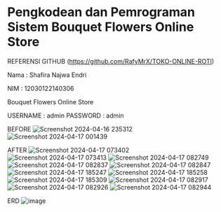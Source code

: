 # Pengkodean dan Pemrograman Sistem Bouquet Flowers Online Store

REFERENSI GITHUB
(https://github.com/RafyMrX/TOKO-ONLINE-ROTI)

Nama : Shafira Najwa Endri

NIM : 12030122140306

Bouquet Flowers Online Store

USERNAME : admin   PASSWORD : admin


BEFORE
![Screenshot 2024-04-16 235312](https://github.com/ShafiraNajwaEndri/shafiranajwaendri.github.io/assets/167266526/79196117-365d-44ac-8cc4-a5c582b6a918)
![Screenshot 2024-04-17 001439](https://github.com/ShafiraNajwaEndri/shafiranajwaendri.github.io/assets/167266526/d2bb030d-480b-4de4-a765-638c77816101)

AFTER 
![Screenshot 2024-04-17 073402](https://github.com/ShafiraNajwaEndri/shafiranajwaendri.github.io/assets/167266526/83a0ed48-289a-4504-b6d1-15cbb031eddf)
![Screenshot 2024-04-17 073413](https://github.com/ShafiraNajwaEndri/shafiranajwaendri.github.io/assets/167266526/11aa8861-47c6-46ea-b471-9f4491e85bb8)
![Screenshot 2024-04-17 082749](https://github.com/ShafiraNajwaEndri/shafiranajwaendri.github.io/assets/167266526/87cfaf50-a01c-41ca-b56d-f536dc7775e5)
![Screenshot 2024-04-17 082837](https://github.com/ShafiraNajwaEndri/shafiranajwaendri.github.io/assets/167266526/d072575d-082d-4eea-affd-730b764a86bd)
![Screenshot 2024-04-17 082847](https://github.com/ShafiraNajwaEndri/shafiranajwaendri.github.io/assets/167266526/cbde033b-b5da-4a1d-ad40-1300a08a9158)
![Screenshot 2024-04-17 185247](https://github.com/ShafiraNajwaEndri/shafiranajwaendri.github.io/assets/167266526/b56cd92f-8e59-4402-a40b-fb5b45865466)
![Screenshot 2024-04-17 185258](https://github.com/ShafiraNajwaEndri/shafiranajwaendri.github.io/assets/167266526/c81c61e1-a934-450e-80b6-82608c44b5ec)
![Screenshot 2024-04-17 185309](https://github.com/ShafiraNajwaEndri/shafiranajwaendri.github.io/assets/167266526/c3d71a5d-f37b-40cb-9b93-801e84aa302b)
![Screenshot 2024-04-17 082917](https://github.com/ShafiraNajwaEndri/shafiranajwaendri.github.io/assets/167266526/ff59009d-00b2-4bb2-a85b-baf252edc0e4)
![Screenshot 2024-04-17 082926](https://github.com/ShafiraNajwaEndri/shafiranajwaendri.github.io/assets/167266526/278bcc5e-5be0-406f-ace5-40971a4429ab)
![Screenshot 2024-04-17 082944](https://github.com/ShafiraNajwaEndri/shafiranajwaendri.github.io/assets/167266526/4d583401-15fb-4cf7-bf6f-368907bb6937)

ERD
![image](https://github.com/ShafiraNajwaEndri/shafiranajwaendri.github.io/assets/167266526/95f17407-17c1-49d3-9150-b97b62ee5663)



